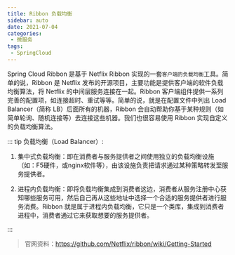 ```yaml
---
title: Ribbon 负载均衡
sidebar: auto
date: 2021-07-04
categories:
 - 微服务
tags:
 - SpringCloud
---
```


Spring Cloud Ribbon 是基于 Netflix Ribbon 实现的一套`客户端的负载均衡`工具。简单的说，Ribbon 是 Netflix 发布的开源项目，主要功能是提供客户端的软件负载均衡算法，将 Netflix 的中间层服务连接在一起。Ribbon 客户端组件提供一系列完善的配置项，如连接超时、重试等等。简单的说，就是在配置文件中列出 Load Balancer（简称 LB）后面所有的机器，Ribbon 会自动帮助你基于某种规则（如简单轮询、随机连接等）去连接这些机器。我们也很容易使用 Ribbon 实现自定义的负载均衡算法。

::: tip
负载均衡（Load Balancer）:

1. 集中式负载均衡：即在消费者与服务提供者之间使用独立的负载均衡设施（如：F5硬件，或nginx软件等），由该设施负责把请求通过某种策略转发至服务提供者。

2. 进程内负载均衡：即将负载均衡集成到消费者这边，消费者从服务注册中心获知哪些服务可用，然后自己再从这些地址中选择一个合适的服务提供者进行服务消费。Ribbon 就是属于进程内负载均衡，它只是一个类库，集成到消费者进程中，消费者通过它来获取想要的服务提供者。

:::

> 官网资料：<a href="https://github.com/Netflix/ribbon/wiki/Getting-Started">https://github.com/Netflix/ribbon/wiki/Getting-Started</a>
